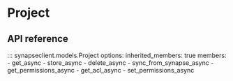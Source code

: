 # Project

## API reference

::: synapseclient.models.Project
    options:
        inherited_members: true
        members:
        - get_async
        - store_async
        - delete_async
        - sync_from_synapse_async
        - get_permissions_async
        - get_acl_async
        - set_permissions_async
